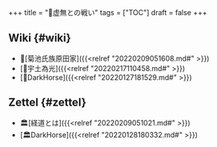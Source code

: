 +++
title = "📂虚無との戦い"
tags = ["TOC"]
draft = false
+++

## Wiki {#wiki}

-   📝[菊池氏族原田家]({{<relref "20220209051608.md#" >}})
-   [📝宇土為光]({{<relref "20220217110458.md#" >}})
-   [📝DarkHorse]({{<relref "20220127181529.md#" >}})


## Zettel {#zettel}

-   🏛[経道とは]({{<relref "20220209051021.md#" >}})
-   [🏛DarkHorse]({{<relref "20220128180332.md#" >}})
